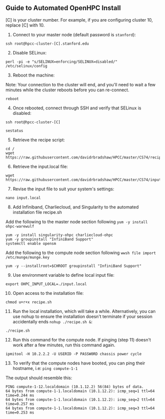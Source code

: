 ## Guide to Automated OpenHPC Install

[C] is your cluster number. For example, if you are configuring cluster 10, replace [C] with 10. 

1. Connect to your master node (default password is `stanford`):
```
ssh root@hpcc-cluster-[C].stanford.edu
```

2. Disable SELinux:
```
perl -pi -e "s/SELINUX=enforcing/SELINUX=disabled/" /etc/selinux/config
```

3. Reboot the machine:

Note: Your connection to the cluster will end, and you'll need to wait a few minutes while the cluster reboots before you can re-connect. 
```
reboot
```

4. Once rebooted, connect through SSH and verify that SELinux is disabled:
```
ssh root@hpcc-cluster-[C]

sestatus
```

5. Retrieve the recipe script:
```
cd /
wget https://raw.githubusercontent.com/davidrbradshaw/HPCC/master/CS74/recipe.sh
```

6. Retrieve the input.local file:
```
wget https://raw.githubusercontent.com/davidrbradshaw/HPCC/master/CS74/input.local
```

7. Revise the input file to suit your system's settings:
```
nano input.local
```

8. Add Infiniband, Charliecloud, and Singularity to the automated installation file recipe.sh

Add the following to the master node section following ```yum -y install ohpc-warewulf```
```
yum -y install singularity-ohpc charliecloud-ohpc
yum -y groupinstall "InfiniBand Support"
systemctl enable opensm
```

Add the following to the compute node section following ```wwsh file import /etc/munge/munge.key```
```
yum -y --installroot=$CHROOT groupinstall "InfiniBand Support"
```

9. Use environment variable to define local input file:
```
export OHPC_INPUT_LOCAL=./input.local
```

10. Open access to the installation file:
```
chmod u+r+x recipe.sh
```

11. Run the local installation, which will take a while. Alternatively, you can use nohup to ensure the installation doesn't terminate if your session accidentally ends ```nohup ./recipe.sh &```:
```
./recipe.sh
```

12. Run this command for the compute node. If pinging (step 11) doesn't work after a few minutes, run this command again.
```
ipmitool -H 10.2.2.2 -U USERID -P PASSW0RD chassis power cycle
```

13. To verify that the compute nodes have booted, you can ping their hostname, i.e:
```ping compute-1-1```

The output should resemble this:
```
PING compute-1-12.localdomain (10.1.12.2) 56(84) bytes of data.
64 bytes from compute-1-1.localdomain (10.1.12.2): icmp_seq=1 ttl=64 time=0.244 ms
64 bytes from compute-1-1.localdomain (10.1.12.2): icmp_seq=2 ttl=64 time=0.257 ms
64 bytes from compute-1-1.localdomain (10.1.12.2): icmp_seq=3 ttl=64 time=0.253 ms
```
